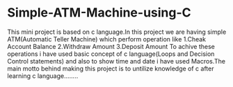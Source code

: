 # Simple-ATM-Machine-using-C

This mini project is based on c language.In this project we are having simple ATM(Automatic Teller Machine) which perform operation like
1.Cheak Account Balance
2.Withdraw Amount
3.Deposit Amount
To achive these operations i have used basic concept of c language(Loops and Decision Control statements) and also to show time and date 
i have used Macros.The main motto behind making this project is to untilize knowledge of c after learning c language........
